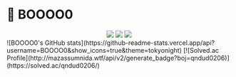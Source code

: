 # 👋 BOOOO0

<div align="center">
  <img src="https://img.shields.io/badge/javascript-F7DF1E?style=for-the-badge&logo=javascript&logoColor=black"> 
  <img src="https://img.shields.io/badge/react-61DAFB?style=for-the-badge&logo=react&logoColor=black">
  <img src="https://img.shields.io/badge/node.js-339933?style=for-the-badge&logo=Node.js&logoColor=white">
  <br/>

</div>
  ![BOOOO0's GitHub stats](https://github-readme-stats.vercel.app/api?username=BOOOO0&show_icons=true&theme=tokyonight)         
  [![Solved.ac Profile](http://mazassumnida.wtf/api/v2/generate_badge?boj=qndud0206)](https://solved.ac/qndud0206/)
